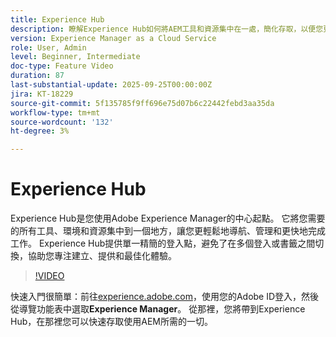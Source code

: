 ```yaml
---
title: Experience Hub
description: 瞭解Experience Hub如何將AEM工具和資源集中在一處，簡化存取，以便您更快工作並提供更好的體驗。
version: Experience Manager as a Cloud Service
role: User, Admin
level: Beginner, Intermediate
doc-type: Feature Video
duration: 87
last-substantial-update: 2025-09-25T00:00:00Z
jira: KT-18229
source-git-commit: 5f135785f9ff696e75d07b6c22442febd3aa35da
workflow-type: tm+mt
source-wordcount: '132'
ht-degree: 3%

---
```



# Experience Hub

Experience Hub是您使用Adobe Experience Manager的中心起點。 它將您需要的所有工具、環境和資源集中到一個地方，讓您更輕鬆地導航、管理和更快地完成工作。 Experience Hub提供單一精簡的登入點，避免了在多個登入或書籤之間切換，協助您專注建立、提供和最佳化體驗。

>[!VIDEO](https://video.tv.adobe.com/v/3475257/?learn=on&enablevpops&captions=chi_hant)

快速入門很簡單：前往[experience.adobe.com](https://experience.adobe.com)，使用您的Adobe ID登入，然後從導覽功能表中選取&#x200B;**Experience Manager**。 從那裡，您將帶到Experience Hub，在那裡您可以快速存取使用AEM所需的一切。

